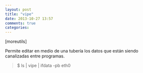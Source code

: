 ```yaml
---
layout: post
title: "vipe"
date: 2013-10-27 13:57
comments: true
categories: 
---
```

[moreutils]

Permite editar en medio de una tubería los datos que están siendo canalizadas entre programas.

>$ ls | vipe | ifdata -pb eth0


